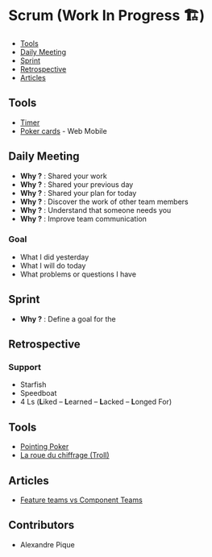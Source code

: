 # Scrum (Work In Progress 🏗)


- [Tools](#tools)
- [Daily Meeting](#daily-meeting)
- [Sprint](#sprint)
- [Retrospective](#retrospective)
- [Articles](#articles)

<a name="daily-meeting"/>

## Tools

- [Timer](http://design.giannipolito.fr/timer/)
- [Poker cards](http://design.giannipolito.fr/poker) - Web Mobile


<a name="daily-meeting"/>

## Daily Meeting

- **Why ?** : Shared your work
- **Why ?** : Shared your previous day
- **Why ?** : Shared your plan for today
- **Why ?** : Discover the work of other team members
- **Why ?** : Understand that someone needs you
- **Why ?** : Improve team communication

### Goal

- What I did yesterday
- What I will do today
- What problems or questions I have

<a name="sprint"/>

## Sprint

- **Why ?** : Define a goal for the

<a name="retrospective"/>

## Retrospective

### Support

- Starfish
- Speedboat
- 4 Ls (**L**iked – **L**earned – **L**acked – **L**onged For)

<a name="articles"/>

## Tools

- [Pointing Poker](https://www.pointingpoker.com)
- [La roue du chiffrage (Troll)](http://laroueduchiffrage.remilemonnier.fr/)

## Articles

- [Feature teams vs Component Teams](https://medium.com/serious-scrum/feature-teams-vs-component-teams-in-product-development-b0490843bafe)

## Contributors

- Alexandre Pique
